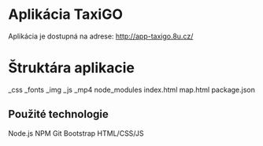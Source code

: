 ﻿# Aplikácia TaxiGO

Aplikácia je dostupná na adrese:
http://app-taxigo.8u.cz/



# Štruktára aplikacie

_css
_fonts
_img
_js
_mp4
node_modules
index.html
map.html
package.json

## Použité technologie

Node.js
NPM
Git
Bootstrap
HTML/CSS/JS
